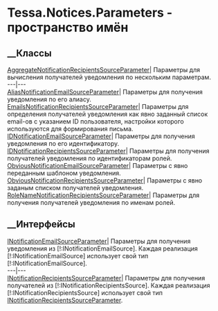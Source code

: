 # Tessa.Notices.Parameters - пространство имён
## __Классы
[AggregateNotificationRecipientsSourceParameter](T_Tessa_Notices_Parameters_AggregateNotificationRecipientsSourceParameter.htm)|
Параметры для вычисления получателей уведомления по нескольким параметрам.  
---|---  
[AliasNotificationEmailSourceParameter](T_Tessa_Notices_Parameters_AliasNotificationEmailSourceParameter.htm)|
Параметры для получения уведомления по его алиасу.  
[EmailsNotificationRecipientsSourceParameter](T_Tessa_Notices_Parameters_EmailsNotificationRecipientsSourceParameter.htm)|
Параметры для определения получателей уведомления как явно заданный список
email-ов с указанием ID пользователя, настройки которого используются для
формирования письма.  
[IDNotificationEmailSourceParameter](T_Tessa_Notices_Parameters_IDNotificationEmailSourceParameter.htm)|
Параметры для получения уведомления по его идентификатору.  
[IDNotificationRecipientsSourceParameter](T_Tessa_Notices_Parameters_IDNotificationRecipientsSourceParameter.htm)|
Параметры для получения получателей уведомления по идентификаторам ролей.  
[ObviousNotificationEmailSourceParameter](T_Tessa_Notices_Parameters_ObviousNotificationEmailSourceParameter.htm)|
Параметры с явно переданным шаблоном уведомления.  
[ObviousNotificationRecipientsSourceParameter](T_Tessa_Notices_Parameters_ObviousNotificationRecipientsSourceParameter.htm)|
Параметры с явно заданым списком получателей уведомления.  
[RoleNameNotificationRecipientsSourceParameter](T_Tessa_Notices_Parameters_RoleNameNotificationRecipientsSourceParameter.htm)|
Параметры для получения получателей уведомления по именам ролей.  
## __Интерфейсы
[INotificationEmailSourceParameter](T_Tessa_Notices_Parameters_INotificationEmailSourceParameter.htm)|
Параметры для получения уведомления из [!:INotificationEmailSource]. Каждая
реализация [!:INotificationEmailSource] использует свой тип
[!:INotificationEmailSource].  
---|---  
[INotificationRecipientsSourceParameter](T_Tessa_Notices_Parameters_INotificationRecipientsSourceParameter.htm)|
Параметры для получения получателей из [!:INotificationRecipientsSource].
Каждая реализация [!:INotificationRecipientsSource] использует свой тип
[INotificationRecipientsSourceParameter](T_Tessa_Notices_Parameters_INotificationRecipientsSourceParameter.htm).
